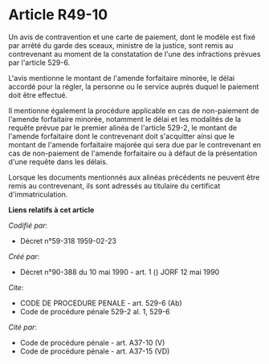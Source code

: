 # Article R49-10

Un avis de contravention et une carte de paiement, dont le modèle est fixé par arrêté du garde des sceaux, ministre de la
justice, sont remis au contrevenant au moment de la constatation de l'une des infractions prévues par l'article 529-6.

L'avis mentionne le montant de l'amende forfaitaire minorée, le délai accordé pour la régler, la personne ou le service
auprès duquel le paiement doit être effectué.

Il mentionne également la procédure applicable en cas de non-paiement de l'amende forfaitaire minorée, notamment le délai et
les modalités de la requête prévue par le premier alinéa de l'article 529-2, le montant de l'amende forfaitaire dont le
contrevenant doit s'acquitter ainsi que le montant de l'amende forfaitaire majorée qui sera due par le contrevenant en cas de
non-paiement de l'amende forfaitaire ou à défaut de la présentation d'une requête dans les délais.

Lorsque les documents mentionnés aux alinéas précédents ne peuvent être remis au contrevenant, ils sont adressés au titulaire
du certificat d'immatriculation.

**Liens relatifs à cet article**

_Codifié par_:

  - Décret n°59-318 1959-02-23

_Créé par_:

  - Décret n°90-388 du 10 mai 1990 - art. 1 () JORF 12 mai 1990

_Cite_:

  - CODE DE PROCEDURE PENALE - art. 529-6 (Ab)
  - Code de procédure pénale 529-2 al. 1, 529-6

_Cité par_:

  - Code de procédure pénale - art. A37-10 (V)
  - Code de procédure pénale - art. A37-15 (VD)
